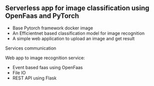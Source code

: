 ## Serverless app for image classification using OpenFaas and PyTorch

- Base Pytorch framework docker image
- An Efficientnet based classification model for image recognition
- A simple web application to upload an image and get result

[](https://imgur.com/on0ebtc.png)

Services communication

Web app to image recognition service:
- Event based faas using OpenFaas
- File IO
- REST API using Flask
